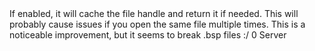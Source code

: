 <function name="holylib_filesystem_cachefilehandle" parent="" type="libraryfield">
    <description>
		If enabled, it will cache the file handle and return it if needed.  
		<note>
			This will probably cause issues if you open the same file multiple times.  
		</note>
		<warning>
			This is a noticeable improvement, but it seems to break .bsp files :/
		</warning>
		<added version="0.4"></added>
    </description>
    <value>0</value>
    <realm>Server</realm>
</function>